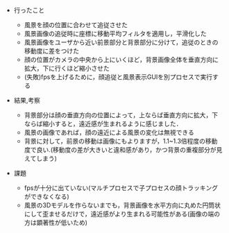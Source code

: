 * 行ったこと
    * 風景を顔の位置に合わせて追従させた
    * 風景画像の追従時に座標に移動平均フィルタを適用し，平滑化した
    * 風景画像をユーザから近い前景部分と背景部分に分けて，追従のときの移動度に差をつけた
    * 顔の位置がカメラの中央から上にいくほど，背景画像全体を垂直方向に拡大，下に行くほど縮小させた
    * (失敗)fpsを上げるために，顔追従と風景表示GUIを別プロセスで実行する

* 結果,考察
    * 背景部分は顔の垂直方向の位置によって，上ならば垂直方向に拡大，下ならば縮小すると，遠近感が生まれるように感じました．
    * 風景の画像であれば，顔の遠近による風景の変化は無視できる
    * 背景に対して，前景の移動は画像にもよりますが，1.1~1.3倍程度の移動度で良い.(移動度の差が大きいと違和感があり，かつ背景の重複部分が見えてしまう)

* 課題
    * fpsが十分に出ていない(マルチプロセスで子プロセスの顔トラッキングができなくなる)
    * 風景の3Dモデルを作らないまでも，背景画像を水平方向に丸めた円筒状にして歪ませるだけで，遠近感がより生まれる可能性がある(画像の端の方は顕著性が低いため)